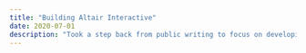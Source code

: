 ```yaml
---
title: "Building Altair Interactive"
date: 2020-07-01
description: "Took a step back from public writing to focus on developing Altair Interactive, a more mindful alternative to existing streaming platforms. This period was marked by intense development and community building behind the scenes."
---
```

